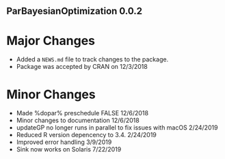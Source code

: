 ## ParBayesianOptimization 0.0.2


# Major Changes
* Added a `NEWS.md` file to track changes to the package.
* Package was accepted by CRAN on 12/3/2018  


# Minor Changes
* Made %dopar% preschedule FALSE 12/6/2018
* Minor changes to documentation 12/6/2018
* updateGP no longer runs in parallel to fix issues with macOS 2/24/2019
* Reduced R version depencency to 3.4. 2/24/2019
* Improved error handling 3/9/2019
* Sink now works on Solaris 7/22/2019
